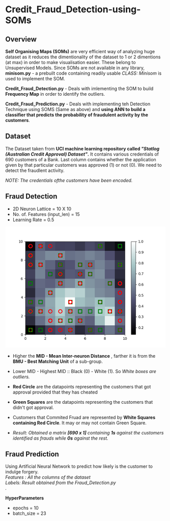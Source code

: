 # Credit_Fraud_Detection-using-SOMs

## Overview
**Self Organising Maps (SOMs)** are very efficient way of analyzing huge dataset as it reduces the dimentionality of the dataset to 1 or 2 dimentions (at max) in order to make visualisation easier. These belong to Unsupervised Models. Since SOMs are not available in any library, **minisom.py** - a prebuilt code containing readily usable _CLASS: Minisom_ is used to implement the SOM.

**Credit_Fraud_Detection.py** - Deals with imlementing the SOM to build **Frequency Map** in order to identify the outliers.

**Credit_Fraud_Prediction.py** - Deals with implementing teh Detection Technique using SOMS (Same as above) and **using ANN to build a classifier that predicts the probability of fraudulent activity by the customers**.

## Dataset 
The Dataset taken from **UCI machine learning repository called _"Statlog (Australian Credit Approval) Dataset"_.** It contains various credentials of 690 customers of a Bank. Last column contains whether the application given by that particular customers was approved (1) or not (0). We need to detect the fraudlent activity.

_NOTE: The credentials ofthe customers have been encoded._

## Fraud Detection
* 2D Neuron Lattice = 10 X 10 
* No. of. Features (input_len) = 15
* Learning Rate = 0.5

<img src="Frequency_Map.png" width="540" alt="Original">

* Higher the **MID - Mean Inter-neuron Distance** , farther it is from the **BMU - Best Matching Unit** of a sub-group.
* Lower MID - Highest MID :: Black (0) - White (1). So _White boxes are outliers._
* **Red Circle** are the datapoints representing the customers that got approval provided that they has cheated
* **Green Squares** are the datapoints representing the customers that didn't got approval.

* Customers that Commited Fruad are represented by **White Squares containing Red Circle**. It may or may not contain Green Square. 

* _Result: Obtained a matrix **[690 x 1]** containing **1s** against the customers identified as frauds while **0s** against the rest._


## Fraud Prediction
Using Artificial Neural Network to predict how likely is the customer to indulge forgery.<br/>
_Features : All the columns of the dataset<br/>_
_Labels: Result obtained from the _Fraud_Detection.py_ <br/>._

**HyperParameters**
* epochs = 10
* batch_size = 23 
